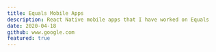 ```yaml
---
title: Equals Mobile Apps
description: React Native mobile apps that I have worked on Equals
date: 2020-04-18
github: www.google.com
featured: true
---
```


